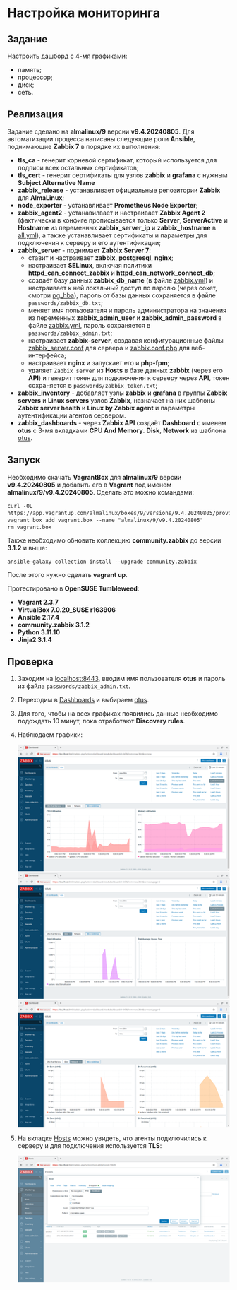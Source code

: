 # Настройка мониторинга

## Задание

Настроить дашборд с 4-мя графиками:

- память;
- процессор;
- диск;
- сеть.

## Реализация

Задание сделано на **almalinux/9** версии **v9.4.20240805**. Для автоматизации процесса написаны следующие роли **Ansible**, поднимающие **Zabbix 7** в порядке их выполнения:

- **tls_ca** - генерит корневой сертификат, который используется для подписи всех остальных сертификатов;
- **tls_cert** - генерит сертификаты для узлов **zabbix** и **grafana** с нужным **Subject Alternative Name**
- **zabbix_release** - устанавливает официальные репозитории **Zabbix** для **AlmaLinux**;
- **node_exporter** - устанавливает **Prometheus Node Exporter**;
- **zabbix_agent2** - устанавилвает и настраивает **Zabbix Agent 2** (фактически в конфиге прописывается только **Server**, **ServerActive** и **Hostname** из переменных **zabbix_server_ip** и **zabbix_hostname** в [all.yml](group_vars/all.yml)), а также устанавливает сертификаты и параметры для подключения к серверу и его аутентификации;
- **zabbix_server** - поднимает **Zabbix Server 7**:
  - ставит и настраивает **zabbix**, **postgresql**, **nginx**;
  - настраивает **SELinux**, включая политики **httpd_can_connect_zabbix** и **httpd_can_network_connect_db**;
  - создаёт базу данных **zabbix_db_name** (в файле [zabbix.yml](host_vars/zabbix.yml)) и настраивает к ней локальный доступ по паролю (через сокет, смотри [pg_hba](roles/zabbix_server/templates/pg_hba.conf)), пароль от базы данных сохраняется в файле `passwords/zabbix_db.txt`;
  - меняет имя пользователя и пароль администратора на значения из переменных **zabbix_admin_user** и **zabbix_admin_password** в файле [zabbix.yml](host_vars/zabbix.yml), пароль сохраняется в `passwords/zabbix_admin.txt`;
  - настраивает **zabbix-server**, создавая конфигурационные файлы [zabbix_server.conf](roles/zabbix_server/templates/zabbix_server.conf) для сервера и [zabbix.conf.php](roles/zabbix_server/templates/zabbix.conf.php) для веб-интерфейса;
  - настраивает **nginx** и запускает его и **php-fpm**;
  - удаляет `Zabbix server` из **Hosts** в базе данных **zabbix** (через его **API**) и генерит токен для подключения к серверу через **API**, токен сохраняется в `passwords/zabbix_token.txt`;
- **zabbix_inventory** - добавляет узлы **zabbix** и **grafana** в группы **Zabbix servers** и **Linux servers** узлов **Zabbix**, назначает на них шаблоны **Zabbix server health** и **Linux by Zabbix agent** и параметры аутентификации агентов сервером.
- **zabbix_dashboards** - через **Zabbix API** создаёт **Dashboard** с именем **otus** с 3-мя вкладками **CPU And Memory**. **Disk**, **Network** из шаблона [otus](roles/zabbix_dashboards/templates/otus.yml).

## Запуск

Необходимо скачать **VagrantBox** для **almalinux/9** версии **v9.4.20240805** и добавить его в **Vagrant** под именем **almalinux/9/v9.4.20240805**. Сделать это можно командами:

```shell
curl -OL https://app.vagrantup.com/almalinux/boxes/9/versions/9.4.20240805/providers/virtualbox/amd64/vagrant.box
vagrant box add vagrant.box --name "almalinux/9/v9.4.20240805"
rm vagrant.box
```

Также необходимо обновить коллекцию **community.zabbix** до версии **3.1.2** и выше:

```shell
ansible-galaxy collection install --upgrade community.zabbix
```

После этого нужно сделать **vagrant up**.

Протестировано в **OpenSUSE Tumbleweed**:

- **Vagrant 2.3.7**
- **VirtualBox 7.0.20_SUSE r163906**
- **Ansible 2.17.4**
- **community.zabbix 3.1.2**
- **Python 3.11.10**
- **Jinja2 3.1.4**

## Проверка

1. Заходим на [localhost:8443](http://localhost:8443/index.php), вводим имя пользователя **otus** и пароль из файла `passwords/zabbix_admin.txt`.
2. Переходим в [Dashboards](http://localhost:8443/zabbix.php?action=dashboard.list) и выбираем [otus](http://localhost:8443/zabbix.php?action=dashboard.view&dashboardid=347).
3. Для того, чтобы на всех графиках появились данные необходимо подождать 10 минут, пока отработают **Discovery rules**.
4. Наблюдаем графики:

    ![процессор и память](images/zabbix_cpu.png)
    ![диск](images/zabbix_disk.png)
    ![сеть](images/zabbix_network.png)

5. На вкладке [Hosts](https://localhost:8443/zabbix.php?action=host.view) можно увидеть, что агенты подключились к серверу и для подключения используется **TLS**:

    ![шифрование](images/zabbix_encryption.png)
